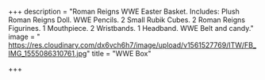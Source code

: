 +++
description = "Roman Reigns WWE Easter Basket. Includes: Plush Roman Reigns Doll. WWE Pencils. 2 Small Rubik Cubes. 2 Roman Reigns Figurines. 1 Mouthpiece. 2 Wristbands. 1 Headband. WWE Belt and candy."
image = " https://res.cloudinary.com/dx6vch6h7/image/upload/v1561527769/ITW/FB_IMG_1555086310761.jpg"
title = "WWE Box"

+++
